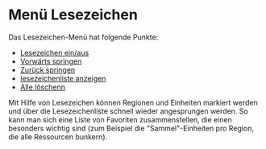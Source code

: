 <span id="top"></span>

# Menü Lesezeichen

Das Lesezeichen-Menü hat folgende Punkte:

- [Lesezeichen ein/aus](enable/)
- [Vorwärts springen](forward/)
- [Zurück springen](backward/)
- [lesezeichenliste anzeigen](show/)
- [Alle löschenn](delete/)

Mit Hilfe von Lesezeichen können Regionen und Einheiten markiert werden
und über die Lesezeichenliste schnell wieder angesprungen werden. So
kann man sich eine Liste von Favoriten zusammenstellen, die einen
besonders wichtig sind (zum Beispiel die "Sammel"-Einheiten pro Region,
die alle Ressourcen bunkern).
